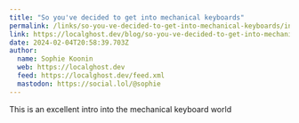 ```yaml
---
title: "So you've decided to get into mechanical keyboards"
permalink: /links/so-you-ve-decided-to-get-into-mechanical-keyboards/index.html
link: https://localghost.dev/blog/so-you-ve-decided-to-get-into-mechanical-keyboards/
date: 2024-02-04T20:58:39.703Z
author: 
  name: Sophie Koonin
  web: https://localghost.dev
  feed: https://localghost.dev/feed.xml
  mastodon: https://social.lol/@sophie
---
```


This is an excellent intro into the mechanical keyboard world
